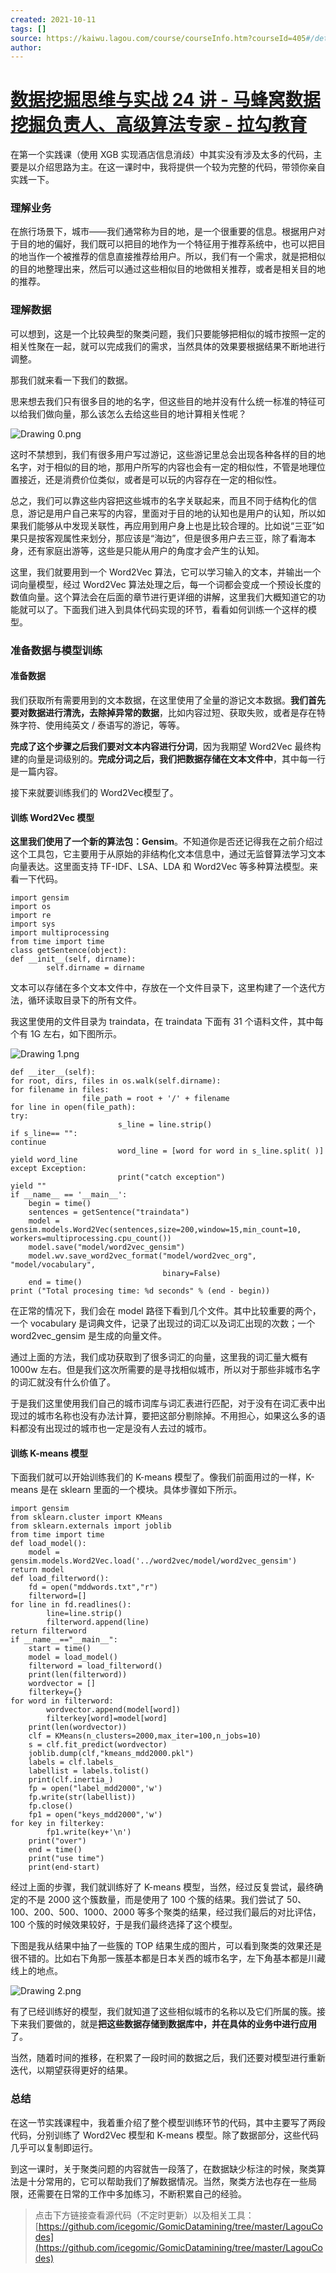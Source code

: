 ```yaml
---
created: 2021-10-11
tags: []
source: https://kaiwu.lagou.com/course/courseInfo.htm?courseId=405#/detail/pc?id=4287
author: 
---
```


# [数据挖掘思维与实战 24 讲 - 马蜂窝数据挖掘负责人、高级算法专家 - 拉勾教育](https://kaiwu.lagou.com/course/courseInfo.htm?courseId=405#/detail/pc?id=4287)


在第一个实践课（使用 XGB 实现酒店信息消歧）中其实没有涉及太多的代码，主要是以介绍思路为主。在这一课时中，我将提供一个较为完整的代码，带领你亲自实践一下。

### 理解业务

在旅行场景下，城市——我们通常称为目的地，是一个很重要的信息。根据用户对于目的地的偏好，我们既可以把目的地作为一个特征用于推荐系统中，也可以把目的地当作一个被推荐的信息直接推荐给用户。所以，我们有一个需求，就是把相似的目的地整理出来，然后可以通过这些相似目的地做相关推荐，或者是相关目的地的推荐。

### 理解数据

可以想到，这是一个比较典型的聚类问题，我们只要能够把相似的城市按照一定的相关性聚在一起，就可以完成我们的需求，当然具体的效果要根据结果不断地进行调整。

那我们就来看一下我们的数据。

思来想去我们只有很多目的地的名字，但这些目的地并没有什么统一标准的特征可以给我们做向量，那么该怎么去给这些目的地计算相关性呢？

![Drawing 0.png](https://s0.lgstatic.com/i/image/M00/54/D7/Ciqc1F9pooWAPjf7AALE-P3miZc088.png)

这时不禁想到，我们有很多用户写过游记，这些游记里总会出现各种各样的目的地名字，对于相似的目的地，那用户所写的内容也会有一定的相似性，不管是地理位置接近，还是消费价位类似，或者是可以玩的内容存在一定的相似性。

总之，我们可以靠这些内容把这些城市的名字关联起来，而且不同于结构化的信息，游记是用户自己来写的内容，里面对于目的地的认知也是用户的认知，所以如果我们能够从中发现关联性，再应用到用户身上也是比较合理的。比如说“三亚”如果只是按客观属性来划分，那应该是“海边”，但是很多用户去三亚，除了看海本身，还有家庭出游等，这些是只能从用户的角度才会产生的认知。

这里，我们就要用到一个 Word2Vec 算法，它可以学习输入的文本，并输出一个词向量模型，经过 Word2Vec 算法处理之后，每一个词都会变成一个预设长度的数值向量。这个算法会在后面的章节进行更详细的讲解，这里我们大概知道它的功能就可以了。下面我们进入到具体代码实现的环节，看看如何训练一个这样的模型。

### 准备数据与模型训练

#### 准备数据

我们获取所有需要用到的文本数据，在这里使用了全量的游记文本数据。**我们首先要对数据进行清洗，去除掉异常的数据**，比如内容过短、获取失败，或者是存在特殊字符、使用纯英文 / 泰语写的游记，等等。

**完成了这个步骤之后我们要对文本内容进行分词**，因为我期望 Word2Vec 最终构建的向量是词级别的。**完成分词之后，我们把数据存储在文本文件中**，其中每一行是一篇内容。

接下来就要训练我们的 Word2Vec模型了。

#### 训练 Word2Vec 模型

**这里我们使用了一个新的算法包：Gensim**。不知道你是否还记得我在之前介绍过这个工具包，它主要用于从原始的非结构化文本信息中，通过无监督算法学习文本向量表达。这里面支持 TF-IDF、LSA、LDA 和 Word2Vec 等多种算法模型。来看一下代码。

```
import gensim 
import os
import re
import sys
import multiprocessing 
from time import time
class getSentence(object):
def __init__(self, dirname):
        self.dirname = dirname
```

文本可以存储在多个文本文件中，存放在一个文件目录下，这里构建了一个迭代方法，循环读取目录下的所有文件。

我这里使用的文件目录为 traindata，在 traindata 下面有 31 个语料文件，其中每个有 1G 左右，如下图所示。

![Drawing 1.png](https://s0.lgstatic.com/i/image/M00/54/E3/CgqCHl9popKALVmjAAA0K1jp_z4167.png)

```
def __iter__(self):
for root, dirs, files in os.walk(self.dirname):
for filename in files:
                file_path = root + '/' + filename
for line in open(file_path):
try:
                        s_line = line.strip()
if s_line== "":
continue
                        word_line = [word for word in s_line.split( )]
yield word_line
except Exception:
                        print("catch exception")
yield ""
if __name__ == '__main__':
    begin = time()
    sentences = getSentence("traindata")
    model = gensim.models.Word2Vec(sentences,size=200,window=15,min_count=10, workers=multiprocessing.cpu_count())
    model.save("model/word2vec_gensim")
    model.wv.save_word2vec_format("model/word2vec_org",
"model/vocabulary",
                                  binary=False)
    end = time()
print ("Total procesing time: %d seconds" % (end - begin))
```

在正常的情况下，我们会在 model 路径下看到几个文件。其中比较重要的两个，一个 vocabulary 是词典文件，记录了出现过的词汇以及词汇出现的次数；一个 word2vec\_gensim 是生成的向量文件。

通过上面的方法，我们成功获取到了很多词汇的向量，这里我的词汇量大概有 1000w 左右。但是我们这次所需要的是寻找相似城市，所以对于那些非城市名字的词汇就没有什么价值了。

于是我们这里使用我们自己的城市词库与词汇表进行匹配，对于没有在词汇表中出现过的城市名称也没有办法计算，要把这部分剔除掉。不用担心，如果这么多的语料都没有出现过的城市也一定是没有人去过的城市。

#### 训练 K-means 模型

下面我们就可以开始训练我们的 K-means 模型了。像我们前面用过的一样，K-means 是在 sklearn 里面的一个模块。具体步骤如下所示。

```
import gensim
from sklearn.cluster import KMeans
from sklearn.externals import joblib
from time import time
def load_model():
    model = gensim.models.Word2Vec.load('../word2vec/model/word2vec_gensim')
return model
def load_filterword():
    fd = open("mddwords.txt","r")
    filterword=[]
for line in fd.readlines():
        line=line.strip()
        filterword.append(line)
return filterword
if __name__=="__main__":
    start = time()
    model = load_model()
    filterword = load_filterword()
    print(len(filterword))
    wordvector = []
    filterkey={}
for word in filterword:
        wordvector.append(model[word])
        filterkey[word]=model[word]
    print(len(wordvector))
    clf = KMeans(n_clusters=2000,max_iter=100,n_jobs=10)
    s = clf.fit_predict(wordvector)
    joblib.dump(clf,"kmeans_mdd2000.pkl")
    labels = clf.labels_
    labellist = labels.tolist()
    print(clf.inertia_)
    fp = open("label_mdd2000",'w')
    fp.write(str(labellist))
    fp.close()
    fp1 = open("keys_mdd2000",'w')
for key in filterkey:
        fp1.write(key+'\n')
    print("over")
    end = time()
    print("use time")
    print(end-start)
```

经过上面的步骤，我们就训练好了 K-means 模型，当然，经过反复尝试，最终确定的不是 2000 这个簇数量，而是使用了 100 个簇的结果。我们尝试了 50、100、200、500、1000、2000 等多个聚类的结果，经过我们最后的对比评估，100 个簇的时候效果较好，于是我们最终选择了这个模型。

下图是我从结果中抽了一些簇的 TOP 结果生成的图片，可以看到聚类的效果还是很不错的。比如右下角那一簇基本都是日本关西的城市名字，左下角基本都是川藏线上的地点。

![Drawing 2.png](https://s0.lgstatic.com/i/image/M00/54/E3/CgqCHl9poqOAYQQKAAlxp_B8UwA621.png)

有了已经训练好的模型，我们就知道了这些相似城市的名称以及它们所属的簇。接下来我们要做的，就是**把这些数据存储到数据库中，并在具体的业务中进行应用**了。

当然，随着时间的推移，在积累了一段时间的数据之后，我们还要对模型进行重新迭代，以期望获得更好的结果。

### 总结

在这一节实践课程中，我着重介绍了整个模型训练环节的代码，其中主要写了两段代码，分别训练了 Word2Vec 模型和 K-means 模型。除了数据部分，这些代码几乎可以复制即运行。

到这一课时，关于聚类问题的内容就告一段落了，在数据缺少标注的时候，聚类算法是十分常用的，它可以帮助我们了解数据情况。当然，聚类方法也存在一些局限，还需要在日常的工作中多加练习，不断积累自己的经验。

> 点击下方链接查看源代码（不定时更新）以及相关工具：  
> [https://github.com/icegomic/GomicDatamining/tree/master/LagouCodes](https://github.com/icegomic/GomicDatamining/tree/master/LagouCodes)
